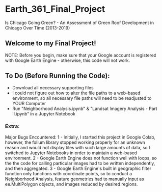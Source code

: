 # Earth_361_Final_Project
Is Chicago Going Green? - An Assessment of Green Roof Development in Chicago Over Time (2013-2019)

## Welcome to my Final Project! 

NOTE: Before you begin, make sure that your Google account is registered with Google Earth Engine - otherwise, this code will not work. 


## To Do (Before Running the Code):
- Download all necessary supporting files
- I could not figure out how to alter the file paths to a web-based environment, so all necessary file paths will need to be readjusted to YOUR Computer
- Run "Neighborhood Analysis.ipynb" & "Landsat Imagery Analysis - Part II.ipynb" in a Jupyter Notebook

### Extra: 
Major Bugs Encountered:
1 - Initially, I started this project in Google Colab, however, the folium library stopped working properly for an unknown reason and would not display tiles with such large amounts of data, so I switched to Jupyter Notebooks in order to maintain a web-based environment.
2 - Google Earth Engine does not function well with loops, so the the code for calling particular images had to be written independently, and then aggregated.
3 - Google Earth Engine's built in geographic filter function only functions with coordinate points, so to conduct a Neighborhood Analysis, feature geometries had to manually input as ee.MultiPolygon objects, and images reduced by desired regions.

